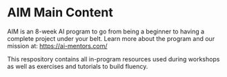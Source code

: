 # AIM Main Content 

AIM is an 8-week AI program to go from being a beginner to having a complete project under your belt. Learn more about the program and our mission at: https://ai-mentors.com/

This respository contains all in-program resources used during workshops as well as exercises and tutorials to build fluency.
